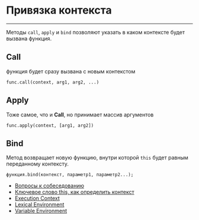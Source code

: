 # Привязка контекста
____
Методы `call`, `apply` и `bind` позволяют указать в каком контексте будет вызвана функция.

## Call

функция будет сразу вызвана c новым контекстом
```
func.call(context, arg1, arg2, ...)
```

## Apply

Тоже самое, что и **Call**, но принимает массив аргументов
```
func.apply(context, [arg1, arg2])
```

## Bind
Метод возвращает новую функцию, внутри которой `this` будет равным переданному контексту.
```
функция.bind(контекст, параметр1, параметр2...);
```

- [Вопросы к собеседованию](../../README.md)
- [Ключевое слово this, как определить контекст](./methods.md)
- [Execution Context](./executionContext.md)
- [Lexical Environment](./LexicalEnvironment.md)
- [Variable Environment](./variableEnvironment.md)